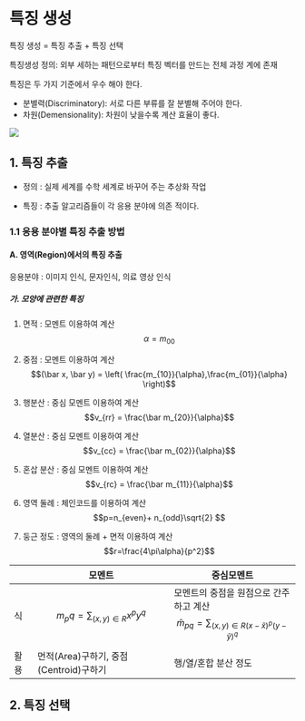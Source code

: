 # 특징 생성 

특징 생성 = 특징 추출 + 특징 선택 

특징생성 정의: 외부 세하는 패턴으로부터 특징 벡터를 만드는 전체 과정 계에 존재

특징은 두 가지 기준에서 우수 해야 한다. 
- 분별력(Discriminatory): 서로 다른 부류를 잘 분별해 주어야 한다. 
- 차원(Demensionality): 차원이 낮을수록 계산 효율이 좋다. 

![](http://i.imgur.com/its92PD.png)

## 1. 특징 추출 
- 정의 : 실제 세계를 수학 세계로 바꾸어 주는 추상화 작업 

- 특징 : 추출 알고리즘들이 각 응용 분야에 의존 적이다. 

### 1.1 응용 분야별 특징 추출 방법 

#### A. 영역(Region)에서의 특징 추출 

응용분야 : 이미지 인식, 문자인식, 의료 영상 인식 

##### 가. 모양에 관련한 특징 

1. 면적 : 모멘트 이용하여 계산 $$\alpha = m_{00}$$

2. 중점 : 모멘트 이용하여 계산 $$(\bar x, \bar y) = \left( \frac{m_{10}}{\alpha},\frac{m_{01}}{\alpha} \right)$$

3. 행분산 : 중심 모멘트 이용하여 계산 $$v_{rr} = \frac{\bar m_{20}}{\alpha}$$

4. 열분산 : 중심 모멘트 이용하여 계산 $$v_{cc} = \frac{\bar m_{02}}{\alpha}$$

5. 혼삽 분산 : 중심 모멘트 이용하여 계산 $$v_{rc} = \frac{\bar m_{11}}{\alpha}$$

6. 영역 둘례 : 체인코드를 이용하여 계산 $$p=n_{even}+ n_{odd}\sqrt{2} $$

7. 둥근 정도 : 영역의 둘례 + 면적 이용하여 계산  $$r=\frac{4\pi\alpha}{p^2}$$

||모멘트|중심모멘트|
|-|-|-|
|식|$$m_pq = \sum_{(x,y) \in R}x^py^q$$|모멘트의 중점을 원점으로 간주 하고 계산<br> $$\bar{m}_{pq} = \sum_{(x,y) \in R (x-\bar x)^p(y-\bar y)^q} $$
|활용|먼적(Area)구하기, 중점(Centroid)구하기|행/열/혼합 분산 정도|


## 2. 특징 선택